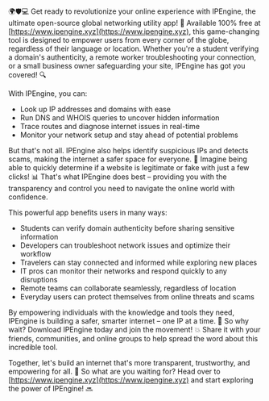 🌍🛡️💻 Get ready to revolutionize your online experience with IPEngine, the ultimate open-source global networking utility app! 🚀 Available 100% free at [https://www.ipengine.xyz](https://www.ipengine.xyz), this game-changing tool is designed to empower users from every corner of the globe, regardless of their language or location. Whether you're a student verifying a domain's authenticity, a remote worker troubleshooting your connection, or a small business owner safeguarding your site, IPEngine has got you covered! 🔍

With IPEngine, you can:

* Look up IP addresses and domains with ease
* Run DNS and WHOIS queries to uncover hidden information
* Trace routes and diagnose internet issues in real-time
* Monitor your network setup and stay ahead of potential problems

But that's not all. IPEngine also helps identify suspicious IPs and detects scams, making the internet a safer space for everyone. 💪 Imagine being able to quickly determine if a website is legitimate or fake with just a few clicks! 📊 That's what IPEngine does best – providing you with the transparency and control you need to navigate the online world with confidence.

This powerful app benefits users in many ways:

* Students can verify domain authenticity before sharing sensitive information
* Developers can troubleshoot network issues and optimize their workflow
* Travelers can stay connected and informed while exploring new places
* IT pros can monitor their networks and respond quickly to any disruptions
* Remote teams can collaborate seamlessly, regardless of location
* Everyday users can protect themselves from online threats and scams

By empowering individuals with the knowledge and tools they need, IPEngine is building a safer, smarter internet – one IP at a time. 🌟 So why wait? Download IPEngine today and join the movement! 💥 Share it with your friends, communities, and online groups to help spread the word about this incredible tool.

Together, let's build an internet that's more transparent, trustworthy, and empowering for all. 🌈 So what are you waiting for? Head over to [https://www.ipengine.xyz](https://www.ipengine.xyz) and start exploring the power of IPEngine! 🔜
